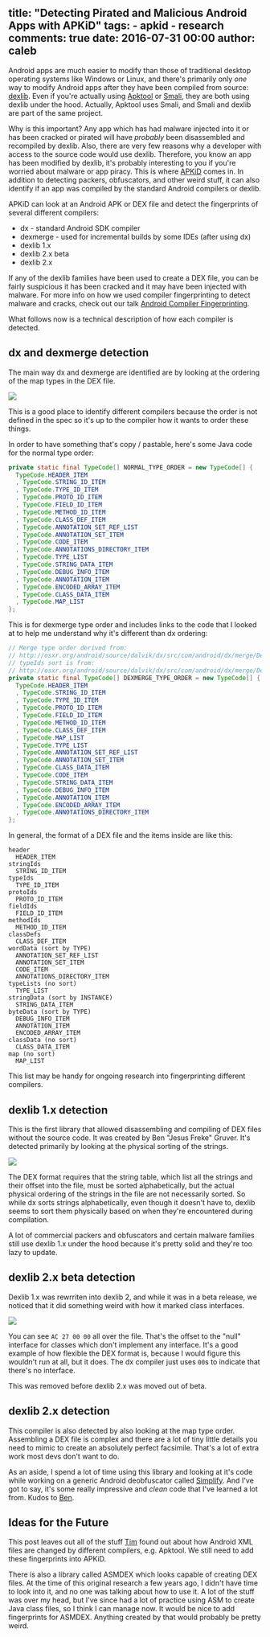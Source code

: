 title: "Detecting Pirated and Malicious Android Apps with APKiD"
tags:
	- apkid
	- research
comments: true
date: 2016-07-31 00:00
author: caleb
---

Android apps are much easier to modify than those of traditional desktop operating systems like Windows or Linux, and there's primarily only _one_ way to modify Android apps after they have been compiled from source: [dexlib](https://mvnrepository.com/artifact/org.smali/dexlib2). Even if you're actually using [Apktool](https://ibotpeaches.github.io/Apktool/) or [Smali](https://github.com/JesusFreke/smali), they are both using dexlib under the hood. Actually, Apktool uses Smali, and Smali and dexlib are part of the same project.

Why is this important? Any app which has had malware injected into it or has been cracked or pirated will have *probably* been disassembled and recompiled by dexlib. Also, there are very few reasons why a developer with access to the source code would use dexlib. Therefore, you know an app has been modified by dexlib, it's probably interesting to you if you're worried about malware or app piracy. This is where [APKiD](https://github.com/rednaga/APKiD) comes in. In addition to detecting packers, obfuscators, and other weird stuff, it can also identify if an app was compiled by the standard Android compilers or dexlib.
<!-- more -->

APKiD can look at an Android APK or DEX file and detect the fingerprints of several different compilers:

* dx - standard Android SDK compiler
* dexmerge - used for incremental builds by some IDEs (after using dx)
* dexlib 1.x
* dexlib 2.x beta
* dexlib 2.x

If any of the dexlib families have been used to create a DEX file, you can be fairly suspicious it has been cracked and it may have been injected with malware. For more info on how we used compiler fingerprinting to detect malware and cracks, check out our talk [Android Compiler Fingerprinting](/2016/07/30/2016-07-30_apkid_and_android_compiler_fingerprinting/).

What follows now is a technical description of how each compiler is detected.

## dx and dexmerge detection

The main way dx and dexmerge are identified are by looking at the ordering of the map types in the DEX file.

![](/images/detecting_pirated_and_malicious_android_apps_with_apkid/abnormal_type_order.png)

This is a good place to identify different compilers because the order is not defined in the spec so it's up to the compiler how it wants to order these things.

In order to have something that's copy / pastable, here's some Java code for the normal type order:

```java
private static final TypeCode[] NORMAL_TYPE_ORDER = new TypeCode[] {  TypeCode.HEADER_ITEM  , TypeCode.STRING_ID_ITEM  , TypeCode.TYPE_ID_ITEM  , TypeCode.PROTO_ID_ITEM  , TypeCode.FIELD_ID_ITEM  , TypeCode.METHOD_ID_ITEM  , TypeCode.CLASS_DEF_ITEM  , TypeCode.ANNOTATION_SET_REF_LIST  , TypeCode.ANNOTATION_SET_ITEM  , TypeCode.CODE_ITEM  , TypeCode.ANNOTATIONS_DIRECTORY_ITEM  , TypeCode.TYPE_LIST  , TypeCode.STRING_DATA_ITEM  , TypeCode.DEBUG_INFO_ITEM  , TypeCode.ANNOTATION_ITEM  , TypeCode.ENCODED_ARRAY_ITEM  , TypeCode.CLASS_DATA_ITEM  , TypeCode.MAP_LIST};
```

This is for dexmerge type order and includes links to the code that I looked at to help me understand why it's different than dx ordering:

```java// Merge type order derived from:// http://osxr.org/android/source/dalvik/dx/src/com/android/dx/merge/DexMerger.java#0111// typeIds sort is from:// http://osxr.org/android/source/dalvik/dx/src/com/android/dx/merge/DexMerger.java#0904private static final TypeCode[] DEXMERGE_TYPE_ORDER = new TypeCode[] {  TypeCode.HEADER_ITEM  , TypeCode.STRING_ID_ITEM  , TypeCode.TYPE_ID_ITEM  , TypeCode.PROTO_ID_ITEM  , TypeCode.FIELD_ID_ITEM  , TypeCode.METHOD_ID_ITEM  , TypeCode.CLASS_DEF_ITEM  , TypeCode.MAP_LIST  , TypeCode.TYPE_LIST  , TypeCode.ANNOTATION_SET_REF_LIST  , TypeCode.ANNOTATION_SET_ITEM  , TypeCode.CLASS_DATA_ITEM  , TypeCode.CODE_ITEM  , TypeCode.STRING_DATA_ITEM  , TypeCode.DEBUG_INFO_ITEM  , TypeCode.ANNOTATION_ITEM  , TypeCode.ENCODED_ARRAY_ITEM  , TypeCode.ANNOTATIONS_DIRECTORY_ITEM};
```

In general, the format of a DEX file and the items inside are like this:

```
header  HEADER_ITEMstringIds  STRING_ID_ITEMtypeIds  TYPE_ID_ITEMprotoIds  PROTO_ID_ITEMfieldIds  FIELD_ID_ITEMmethodIds  METHOD_ID_ITEMclassDefs  CLASS_DEF_ITEMwordData (sort by TYPE)  ANNOTATION_SET_REF_LIST  ANNOTATION_SET_ITEM  CODE_ITEM  ANNOTATIONS_DIRECTORY_ITEMtypeLists (no sort)  TYPE_LISTstringData (sort by INSTANCE)  STRING_DATA_ITEMbyteData (sort by TYPE)  DEBUG_INFO_ITEM  ANNOTATION_ITEM  ENCODED_ARRAY_ITEMclassData (no sort)  CLASS_DATA_ITEMmap (no sort)  MAP_LIST
```

This list may be handy for ongoing research into fingerprinting different compilers.

## dexlib 1.x detection

This is the first library that allowed disassembling and compiling of DEX files without the source code. It was created by Ben "Jesus Freke" Gruver. It's detected primarily by looking at the physical sorting of the strings.

![](/images/detecting_pirated_and_malicious_android_apps_with_apkid/abnormal_string_sort.png)

The DEX format requires that the string table, which list all the strings and their offset into the file, must be sorted alphabetically, but the actual physical ordering of the strings in the file are not necessarily sorted. So while dx sorts strings alphabetically, even though it doesn't have to, dexlib seems to sort them physically based on when they're encountered during compilation.

A lot of commercial packers and obfuscators and certain malware families still use dexlib 1.x under the hood because it's pretty solid and they're too lazy to update.

## dexlib 2.x beta detection

Dexlib 1.x was rewrriten into dexlib 2, and while it was in a beta release, we noticed that it did something weird with how it marked class interfaces.

![](/images/detecting_pirated_and_malicious_android_apps_with_apkid/abnormal_class_interfaces.png)

You can see `AC 27 00 00` all over the file. That's the offset to the "null" interface for classes which don't implement any interface. It's a good example of how flexible the DEX format is, because I would figure this wouldn't run at all, but it does. The dx compiler just uses `00`s to indicate that there's no interface.

This was removed before dexlib 2.x was moved out of beta.

## dexlib 2.x detection

This compiler is also detected by also looking at the map type order. Assembling a DEX file is complex and there are a lot of tiny little details you need to mimic to create an absolutely perfect facsimile. That's a lot of extra work most devs don't want to do.

As an aside, I spend a lot of time using this library and looking at it's code while working on a generic Android deobfuscator called [Simplify](https://travis-ci.org/CalebFenton/simplify). And I've got to say, it's some really impressive and _clean_ code that I've learned a lot from. Kudos to [Ben](https://github.com/JesusFreke).


## Ideas for the Future

This post leaves out all of the stuff [Tim](https://github.com/strazzere) found out about how Android XML files are changed by different compilers, e.g. Apktool. We still need to add these fingerprints into APKiD.

There is also a library called ASMDEX which looks capable of creating DEX files. At the time of this original research a few years ago, I didn't have time to look into it, and no one was talking about how to use it. A lot of the stuff was over my head, but I've since had a lot of practice using ASM to create Java class files, so I think I can manage now. It would be nice to add fingerprints for ASMDEX. Anything created by that would probably be pretty weird.